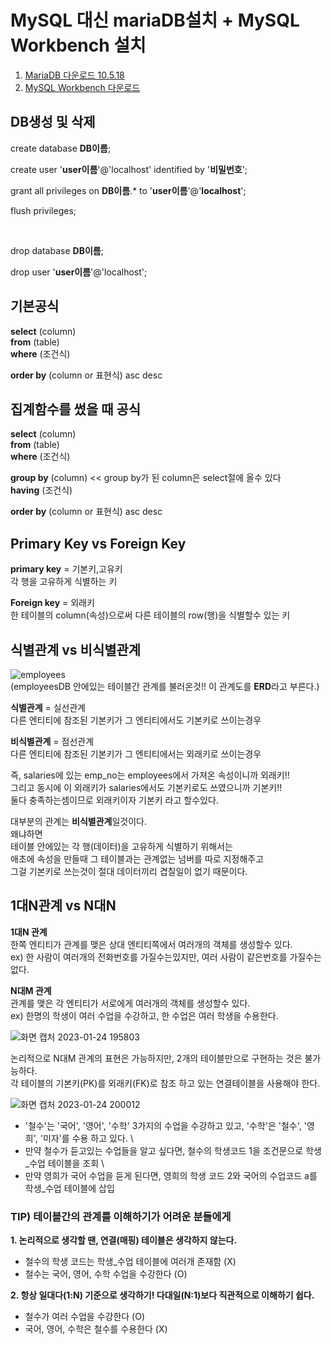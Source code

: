 # MySQL 대신 mariaDB설치 + MySQL Workbench 설치

1. [MariaDB 다운로드 10.5.18](https://mariadb.org/download/?t=mariadb&p=mariadb&r=11.0.0&os=windows&cpu=x86_64&pkg=zip&m=blendbyte) <br/>
2. [MySQL Workbench 다운로드](https://dev.mysql.com/downloads/workbench/)


## DB생성 및 삭제
create database **DB이름**;

create user '**user이름**'@'localhost' identified by '**비밀번호**';

grant all privileges on **DB이름**.* to '**user이름**'@'**localhost**';    

flush privileges;

<br/>

drop database **DB이름**;

drop user '**user이름**'@'localhost';


## 기본공식
**select** (column) \
**from** (table) \
**where** (조건식)                    
                          
**order by** (column or 표현식) asc desc


## 집계함수를 썼을 때 공식
**select** (column) \
**from** (table) \
**where** (조건식)

**group by** (column)  <<  group by가 된 column은 select절에 올수 있다 \
**having**  (조건식)

**order by** (column or 표현식) asc desc


## Primary Key vs Foreign Key
**primary key** = 기본키,고유키 \
각 행을 고유하게 식별하는 키

**Foreign key** = 외래키 \
한 테이블의 column(속성)으로써 다른 테이블의 row(행)을 식별할수 있는 키


## 식별관계 vs 비식별관계
![employees](https://user-images.githubusercontent.com/114986610/211687282-21634756-5b2a-46c4-b38b-cc1e39dd2af0.png) \
(employeesDB 안에있는 테이블간 관계를 불러온것!! 이 관계도를 **ERD**라고 부른다.)


**식별관계** = 실선관계 \
다른 엔티티에 참조된 기본키가 그 엔티티에서도 기본키로 쓰이는경우

**비식별관계** = 점선관계 \
다른 엔티티에 참조된 기본키가 그 엔티티에서는 외래키로 쓰이는경우

즉, salaries에 있는 emp_no는 employees에서 가져온 속성이니까 외래키!! \
그리고 동시에 이 외래키가 salaries에서도 기본키로도 쓰였으니까 기본키!! \
둘다 충족하는셈이므로 외래키이자 기본키 라고 할수있다.

대부분의 관계는 **비식별관계**일것이다. \
왜냐하면 \
테이블 안에있는 각 행(데이터)을 고유하게 식별하기 위해서는 \
애초에 속성을 만들때 그 테이블과는 관계없는 넘버를 따로 지정해주고 \
그걸 기본키로 쓰는것이 절대 데이터끼리 겹칠일이 없기 때문이다.

## 1대N관계 vs N대N
**1대N 관계** \
한쪽 엔티티가 관계를 맺은 상대 엔티티쪽에서 여러개의 객체를 생성할수 있다. \
ex) 한 사람이 여러개의 전화번호를 가질수는있지만, 여러 사람이 같은번호를 가질수는 없다.

**N대M 관계** \
관계를 맺은 각 엔티티가 서로에게 여러개의 객체를 생성할수 있다. \
ex) 한명의 학생이 여러 수업을 수강하고, 한 수업은 여러 학생을 수용한다.

![화면 캡처 2023-01-24 195803](https://user-images.githubusercontent.com/114986610/214274384-6cfd0905-4b5c-42bd-b5c8-7290a30278ed.png)

논리적으로 N대M 관계의 표현은 가능하지만, 2개의 테이블만으로 구현하는 것은 불가능하다. \
각 테이블의 기본키(PK)를 외래키(FK)로 참조 하고 있는 연결테이블을 사용해야 한다.

![화면 캡처 2023-01-24 200012](https://user-images.githubusercontent.com/114986610/214274807-5cfdfba2-38e0-4b5b-96cb-41c02bedc9ec.png)

- '철수'는 '국어', '영어', '수학' 3가지의 수업을 수강하고 있고, '수학'은 '철수', '영희', '미자'를 수용 하고 있다. \
- 만약 철수가 듣고있는 수업들을 알고 싶다면, 철수의 학생코드 1을 조건문으로 학생_수업 테이블을 조회 \
- 만약 영희가 국어 수업을 듣게 된다면, 영희의 학생 코드 2와 국어의 수업코드 a를 학생_수업 테이블에 삽입


### TIP) 테이블간의 관계를 이해하기가 어려운 분들에게
**1. 논리적으로 생각할 땐, 연결(매핑) 테이블은 생각하지 않는다.**
- 철수의 학생 코드는 학생_수업 테이블에 여러개 존재함 (X)
- 철수는 국어, 영어, 수학 수업을 수강한다 (O)

**2. 항상 일대다(1:N) 기준으로 생각하기! 다대일(N:1)보다 직관적으로 이해하기 쉽다.**
- 철수가 여러 수업을 수강한다 (O)
- 국어, 영어, 수학은 철수를 수용한다 (X)
